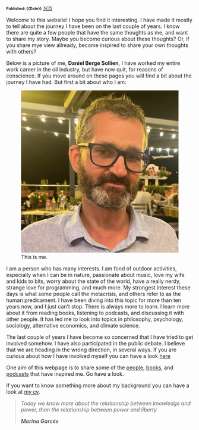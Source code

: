 <head>  
    <link rel="stylesheet" href="styles.css">
</head>
<!-- <div style="text-align: center;">

<!-- <h1>Daniel Berge Sollien</h1>
</div> -->

<font size="1">**Published: {{Date}}**</font>
<a href="index.md" class="flag-link">🇳🇴</a>

Welcome to this website! I hope you find it interesting. I have made it mostly to tell about the journey I have been on the last couple of years.
I know there are quite a few people that have the same thoughts as me, and want to share my story. Maybe you become curious about these thoughts? Or, if you share mye view allready, become inspired to share your own thoughts with others?

Below is a picture of me, **Daniel Berge Sollien**, I have worked my entire work career in the oil industry, but have now quit, for reasons of conscience. If you move around on these pages you will find a bit about the journey I have had. But first a bit about who I am:

<figure>
<img src="Me_Summer_smaller.jpg"  class="bilde w30">
<figcaption>This is me.</figcaption>
</figure>

I am a person who has many interests. I am fond of outdoor activities, especially when I can be in nature, passionate about music, love my wife and kids to bits, worry about the state of the world, have a really nerdy, strange love for programming, and much more. My strongest interest these days is what some people call the metacrisis, and others refer to as the human predicament. I have been diving into this topic for more than ten years now, and I just can’t stop. There is always more to learn. I learn more about it from reading books, listening to podcasts, and discussing it with other people. It has led me to look into topics in philosophy, psychology, sociology, alternative economics, and climate science.

The last couple of years I have become so concerned that I have tried to get involved somehow. I have also participated in the public debate. I believe that we are heading in the wrong direction, in several ways. If you are curious about how I have involved myself you can have a look <a href="involvement.md">here</a>

One aim of this webpage is to share some of the <a href="people_english.md">people</a>, <a href="books_english.md">books</a>, and <a href="podcasts_english.md">podcasts</a> that have inspired me. Go have a look.

If you want to know something more about my background you can have a look at <a href="cv_english.md"> my cv</a>.

> _Today we know more about the relationship between knowledge and power, than the relationship between power and liberty_<br>
>
> <cite>**Marina Garcés**</cite>
